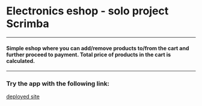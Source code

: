 # Electronics eshop - solo project Scrimba

---

#### Simple eshop where you can add/remove products to/from the cart and further proceed to payment. Total price of products in the cart is calculated.

---

### Try the app with the following link:
[deployed site](https://electronics-eshop-jan-blaska.netlify.app//)